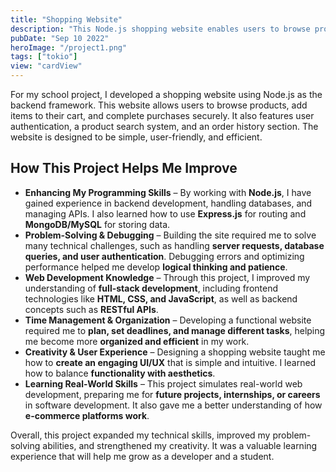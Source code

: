 ```yaml
---
title: "Shopping Website"
description: "This Node.js shopping website enables users to browse products, add items to their cart, and checkout securely, improving my programming, problem-solving, and web development skills."
pubDate: "Sep 10 2022"
heroImage: "/project1.png"
tags: ["tokio"]
view: "cardView"
---
```


For my school project, I developed a shopping website using Node.js as the backend framework. This website allows users to browse products, add items to their cart, and complete purchases securely. It also features user authentication, a product search system, and an order history section. The website is designed to be simple, user-friendly, and efficient.

<h2>How This Project Helps Me Improve</h2>

<ul>
    <li><strong>Enhancing My Programming Skills</strong> – By working with <strong>Node.js</strong>, I have gained experience in backend development, handling databases, and managing APIs. I also learned how to use <strong>Express.js</strong> for routing and <strong>MongoDB/MySQL</strong> for storing data.</li>
    <li><strong>Problem-Solving & Debugging</strong> – Building the site required me to solve many technical challenges, such as handling <strong>server requests, database queries, and user authentication</strong>. Debugging errors and optimizing performance helped me develop <strong>logical thinking and patience</strong>.</li>
    <li><strong>Web Development Knowledge</strong> – Through this project, I improved my understanding of <strong>full-stack development</strong>, including frontend technologies like <strong>HTML, CSS, and JavaScript</strong>, as well as backend concepts such as <strong>RESTful APIs</strong>.</li>
    <li><strong>Time Management & Organization</strong> – Developing a functional website required me to <strong>plan, set deadlines, and manage different tasks</strong>, helping me become more <strong>organized and efficient</strong> in my work.</li>
    <li><strong>Creativity & User Experience</strong> – Designing a shopping website taught me how to <strong>create an engaging UI/UX</strong> that is simple and intuitive. I learned how to balance <strong>functionality with aesthetics</strong>.</li>
    <li><strong>Learning Real-World Skills</strong> – This project simulates real-world web development, preparing me for <strong>future projects, internships, or careers</strong> in software development. It also gave me a better understanding of how <strong>e-commerce platforms work</strong>.</li>
</ul>

Overall, this project expanded my technical skills, improved my problem-solving abilities, and strengthened my creativity. It was a valuable learning experience that will help me grow as a developer and a student.
